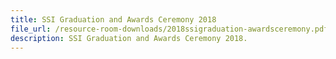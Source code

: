 ```yaml
---
title: SSI Graduation and Awards Ceremony 2018
file_url: /resource-room-downloads/2018ssigraduation-awardsceremony.pdf
description: SSI Graduation and Awards Ceremony 2018.
---
```

